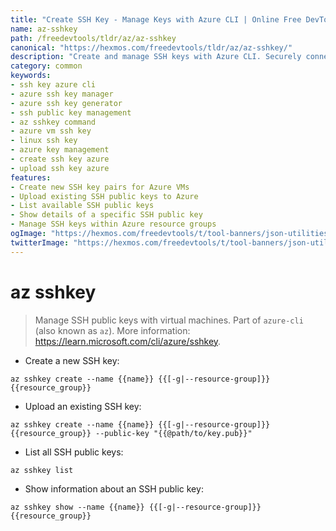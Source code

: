 ```yaml
---
title: "Create SSH Key - Manage Keys with Azure CLI | Online Free DevTools by Hexmos"
name: az-sshkey
path: /freedevtools/tldr/az/az-sshkey
canonical: "https://hexmos.com/freedevtools/tldr/az/az-sshkey/"
description: "Create and manage SSH keys with Azure CLI. Securely connect to virtual machines and manage public keys. Free online tool, no registration required."
category: common
keywords:
- ssh key azure cli
- azure ssh key manager
- azure ssh key generator
- ssh public key management
- az sshkey command
- azure vm ssh key
- linux ssh key
- azure key management
- create ssh key azure
- upload ssh key azure
features:
- Create new SSH key pairs for Azure VMs
- Upload existing SSH public keys to Azure
- List available SSH public keys
- Show details of a specific SSH public key
- Manage SSH keys within Azure resource groups
ogImage: "https://hexmos.com/freedevtools/t/tool-banners/json-utilities-banner.png"
twitterImage: "https://hexmos.com/freedevtools/t/tool-banners/json-utilities-banner.png"
---
```


# az sshkey

> Manage SSH public keys with virtual machines.
> Part of `azure-cli` (also known as `az`).
> More information: <https://learn.microsoft.com/cli/azure/sshkey>.

- Create a new SSH key:

`az sshkey create --name {{name}} {{[-g|--resource-group]}} {{resource_group}}`

- Upload an existing SSH key:

`az sshkey create --name {{name}} {{[-g|--resource-group]}} {{resource_group}} --public-key "{{@path/to/key.pub}}"`

- List all SSH public keys:

`az sshkey list`

- Show information about an SSH public key:

`az sshkey show --name {{name}} {{[-g|--resource-group]}} {{resource_group}}`
